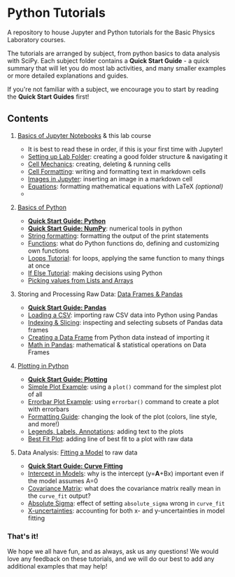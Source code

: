# Python Tutorials
A repository to house Jupyter and Python tutorials for the Basic Physics Laboratory courses.

The tutorials are arranged by subject, from python basics to data analysis with SciPy. Each subject folder contains a **Quick Start Guide** - a quick summary that will let you do most lab activities, and many smaller examples or more detailed explanations and guides.

If you're not familiar with a subject, we encourage you to start by reading the **Quick Start Guides** first!

## Contents

1. [Basics of Jupyter Notebooks](1%20Jupyter%20Notebook%20Basics) & this lab course
    * It is best to read these in order, if this is your first time with Jupyter!
    * [Setting up Lab Folder](1%20Jupyter%20Notebook%20Basics/1%20Setting%20Up%20Lab%20Folder.ipynb): creating a good folder structure & navigating it
    * [Cell Mechanics](1%20Jupyter%20Notebook%20Basics/2%20Cell%20Mechanics.ipynb): creating, deleting & running cells
    * [Cell Formatting](1%20Jupyter%20Notebook%20Basics/3%20Cell%20Formatting.ipynb): writing and formatting text in markdown cells
    * [Images in Jupyter](1%20Jupyter%20Notebook%20Basics/4%20Images%20in%20Jupyter.ipynb): inserting an image in a markdown cell
    * [Equations](1%20Jupyter%20Notebook%20Basics/5%20Equations.ipynb): formatting mathematical equations with LaTeX *(optional)*
    * 
    
2. [Basics of Python](2%20Python%20Basics)
    * **[Quick Start Guide: Python](2%20Python%20Basics/0%20Quick%20Start%20Guide%20-%20Python.ipynb)**
    * **[Quick Start Guide: NumPy](2%20Python%20Basics/1%20Quick%20Start%20Guide%20-%20NumPy.ipynb)**: numerical tools in python
    * [String formatting](2%20Python%20Basics/2%20String%20Formatting.ipynb): formatting the output of the print statements
    * [Functions](2%20Python%20Basics/3%20Functions.ipynb): what do Python functions do, defining and customizing own functions
    * [Loops Tutorial](2%20Python%20Basics/4%20Loops.ipynb): for loops, applying the same function to many things at once
    * [If Else Tutorial](2%20Python%20Basics/5%20If%20Else%20Tutorial.ipynb): making decisions using Python
    * [Picking values from Lists and Arrays](2%20Python%20Basics/6%20Picking%20Values%20from%20Lists.ipynb)
3. Storing and Processing Raw Data: [Data Frames & Pandas](3%20Data%20Frames%20%26%20Pandas)
   * **[Quick Start Guide: Pandas](3%20Data%20Frames%20%26%20Pandas/0%20Quick%20Start%20Guide%20-%20Pandas.ipynb)**
   * [Loading a CSV](3%20Data%20Frames%20%26%20Pandas/1%20Loading%20CSV.ipynb): importing raw CSV data into Python using Pandas
   * [Indexing & Slicing](3%20Data%20Frames%20%26%20Pandas/2%20Indexing%20%26%20Slicing.ipynb): inspecting and selecting subsets of Pandas data frames
   * [Creating a Data Frame](3%20Data%20Frames%20%26%20Pandas/3%20Creating%20a%20Data%20Frame.ipynb) from Python data instead of importing it
   * [Math in Pandas](3%20Data%20Frames%20%26%20Pandas/4%20Math%20%26%20Pandas.ipynb): mathematical & statistical operations on Data Frames
   
4. [Plotting in Python](4%20Plotting)
   * **[Quick Start Guide: Plotting](4%20Plotting/0%20Quick%20Start%20Guide%20-%20Plotting.ipynb)**
   * [Simple Plot Example](4%20Plotting/1%20Simple%20Plot%20Example.ipynb): using a `plot()` command for the simplest plot of all
   * [Errorbar Plot Example](4%20Plotting/2%20Errorbar%20Plot%20Example.ipynb): using `errorbar()` command to create a plot with errorbars
   * [Formatting Guide](4%20Plotting/3%20Formatting%20Guide.ipynb): changing the look of the plot (colors, line style, and more!)
   * [Legends, Labels, Annotations](4%20Plotting/4%20Legends%2C%20Labels%2C%20Annotations.ipynb): adding text to the plots
   * [Best Fit Plot](4%20Plotting/5%20Best%20Fit%20Plot.ipynb): adding line of best fit to a plot with raw data
   
5. Data Analysis: [Fitting a Model](5%20Curve%20Fitting) to raw data
   * **[Quick Start Guide: Curve Fitting](5%20Curve%20Fitting/0%20Quick%20Start%20Guide%20-%20Model%20Fitting.ipynb)**
   * [Intercept in Models](5%20Curve%20Fitting/1%20Intercept%20in%20Models.ipynb): why is the intercept (y=**A**+Bx) important even if the model assumes A=0
   * [Covariance Matrix](5%20Curve%20Fitting/2%20Covariance%20Matrix.ipynb): what does the covariance matrix really mean in the `curve_fit` output?
   * [Absolute Sigma](5%20Curve%20Fitting/3%20Absolute%20Sigma.ipynb): effect of setting `absolute_sigma` wrong in `curve_fit`
   * [X-uncertainties](5%20Curve%20Fitting/4%20X-uncertainties.ipynb): accounting for both x- and y-uncertainties in model fitting

### That's it!
We hope we all have fun, and as always, ask us any questions! 
We would love any feedback on these tutorials, and we will do our best to add any additional examples that may help!
